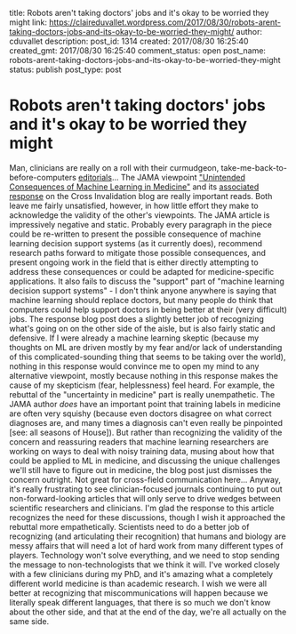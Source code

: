 title: Robots aren't taking doctors' jobs and it's okay to be worried they might
link: https://claireduvallet.wordpress.com/2017/08/30/robots-arent-taking-doctors-jobs-and-its-okay-to-be-worried-they-might/
author: cduvallet
description: 
post_id: 1314
created: 2017/08/30 16:25:40
created_gmt: 2017/08/30 16:25:40
comment_status: open
post_name: robots-arent-taking-doctors-jobs-and-its-okay-to-be-worried-they-might
status: publish
post_type: post

# Robots aren't taking doctors' jobs and it's okay to be worried they might

Man, clinicians are really on a roll with their curmudgeon, take-me-back-to-before-computers [editorials](http://www.nejm.org/doi/10.1056/NEJMe1516564)... The JAMA viewpoint ["Unintended Consequences of Machine Learning in Medicine"](http://jamanetwork.com/journals/jama/fullarticle/2645762) and its [associated response](https://crossinvalidation.com/2017/08/15/are-physicians-worried-about-computers-machine-learning-their-jobs/) on the Cross Invalidation blog are really important reads. Both leave me fairly unsatisfied, however, in how little effort they make to acknowledge the validity of the other's viewpoints.  The JAMA article is impressively negative and static. Probably every paragraph in the piece could be re-written to present the possible consequence of machine learning decision support systems (as it currently does), recommend research paths forward to mitigate those possible consequences, and present ongoing work in the field that is either directly attempting to address these consequences or could be adapted for medicine-specific applications. It also fails to discuss the "support" part of "machine learning decision support systems" - I don't think anyone anywhere is saying that machine learning should replace doctors, but many people do think that computers could help support doctors in being better at their (very difficult) jobs. The response blog post does a slightly better job of recognizing what's going on on the other side of the aisle, but is also fairly static and defensive. If I were already a machine learning skeptic (because my thoughts on ML are driven mostly by my fear and/or lack of understanding of this complicated-sounding thing that seems to be taking over the world), nothing in this response would convince me to open my mind to any alternative viewpoint, mostly because nothing in this response makes the cause of my skepticism (fear, helplessness) feel heard. For example, the rebuttal of the "uncertainty in medicine" part is really unempathetic. The JAMA author _does_ have an important point that training labels in medicine are often very squishy (because even doctors disagree on what correct diagnoses are, and many times a diagnosis can't even really be pinpointed [see: all seasons of House]). But rather than recognizing the validity of the concern and reassuring readers that machine learning researchers are working on ways to deal with noisy training data, musing about how that could be applied to ML in medicine, and discussing the unique challenges we'll still have to figure out in medicine, the blog post just dismisses the concern outright. Not great for cross-field communication here... Anyway, it's really frustrating to see clinician-focused journals continuing to put out non-forward-looking articles that will only serve to drive wedges between scientific researchers and clinicians. I'm glad the response to this article recognizes the need for these discussions, though I wish it approached the rebuttal more empathetically. Scientists need to do a better job of recognizing (and articulating their recognition) that humans and biology are messy affairs that will need a lot of hard work from many different types of players. Technology won't solve everything, and we need to stop sending the message to non-technologists that we think it will. I've worked closely with a few clinicians during my PhD, and it's amazing what a completely different world medicine is than academic research. I wish we were all better at recognizing that miscommunications will happen because we literally speak different languages, that there is so much we don't know about the other side, and that at the end of the day, we're all actually on the same side.